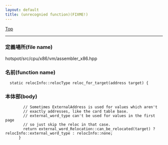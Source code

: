 ```yaml
---
layout: default
title: (unrecognied function)(FIXME!)
---
```

[Top](../index.html)

--- 
### 定義場所(file name)
hotspot/src/cpu/x86/vm/assembler_x86.hpp

### 名前(function name)
```
  static relocInfo::relocType reloc_for_target(address target) {
```

### 本体部(body)
```
	    // Sometimes ExternalAddress is used for values which aren't
	    // exactly addresses, like the card table base.
	    // external_word_type can't be used for values in the first page
	    // so just skip the reloc in that case.
	    return external_word_Relocation::can_be_relocated(target) ? relocInfo::external_word_type : relocInfo::none;
	  }
	
```


